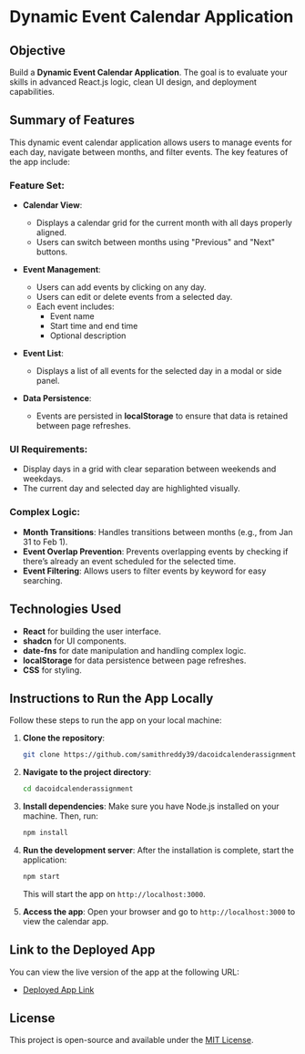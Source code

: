 # Dynamic Event Calendar Application

## **Objective**

Build a **Dynamic Event Calendar Application**. The goal is to evaluate your skills in advanced React.js logic, clean UI design, and deployment capabilities.

## **Summary of Features**

This dynamic event calendar application allows users to manage events for each day, navigate between months, and filter events. The key features of the app include:

### **Feature Set:**

- **Calendar View**:
  - Displays a calendar grid for the current month with all days properly aligned.
  - Users can switch between months using "Previous" and "Next" buttons.

- **Event Management**:
  - Users can add events by clicking on any day.
  - Users can edit or delete events from a selected day.
  - Each event includes:
    - Event name
    - Start time and end time
    - Optional description

- **Event List**:
  - Displays a list of all events for the selected day in a modal or side panel.

- **Data Persistence**:
  - Events are persisted in **localStorage** to ensure that data is retained between page refreshes.

### **UI Requirements**:

- Display days in a grid with clear separation between weekends and weekdays.
- The current day and selected day are highlighted visually.

### **Complex Logic**:

- **Month Transitions**: Handles transitions between months (e.g., from Jan 31 to Feb 1).
- **Event Overlap Prevention**: Prevents overlapping events by checking if there’s already an event scheduled for the selected time.
- **Event Filtering**: Allows users to filter events by keyword for easy searching.

## **Technologies Used**

- **React** for building the user interface.
- **shadcn** for UI components.
- **date-fns** for date manipulation and handling complex logic.
- **localStorage** for data persistence between page refreshes.
- **CSS** for styling.

## **Instructions to Run the App Locally**

Follow these steps to run the app on your local machine:

1. **Clone the repository**:
    ```bash
    git clone https://github.com/samithreddy39/dacoidcalenderassignment.git
    ```

2. **Navigate to the project directory**:
    ```bash
    cd dacoidcalenderassignment
    ```

3. **Install dependencies**:
    Make sure you have Node.js installed on your machine. Then, run:
    ```bash
    npm install
    ```

4. **Run the development server**:
    After the installation is complete, start the application:
    ```bash
    npm start
    ```

    This will start the app on `http://localhost:3000`.

5. **Access the app**:
    Open your browser and go to `http://localhost:3000` to view the calendar app.

## **Link to the Deployed App**

You can view the live version of the app at the following URL:
- [Deployed App Link](https://dacoidcalenderassignment-git-master-samiths-projects-7af474ec.vercel.app)



## **License**

This project is open-source and available under the [MIT License](LICENSE).
